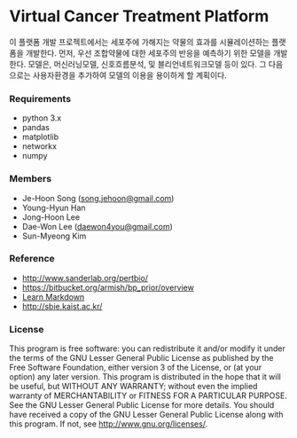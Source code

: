 # Virtual Cancer Treatment Platform #
이 플랫폼 개발 프로젝트에서는 세포주에 가해지는 약물의 효과를 시뮬레이션하는 플랫폼을 개발한다. 먼저, 우선 조합약물에 대한 세포주의 반응을 예측하기 위한 모델을 개발한다. 모델은, 머신러닝모델, 신호흐름분석, 및 블리언네트워크모델 등이 있다. 그 다음으로는 사용자환경을 추가하여 모델의 이용을 용이하게 할 계획이다. 


### Requirements ###
* python 3.x 
* pandas
* matplotlib
* networkx
* numpy


### Members ###
* Je-Hoon Song (song.jehoon@gmail.com)
* Young-Hyun Han 
* Jong-Hoon Lee 
* Dae-Won Lee (daewon4you@gmail.com)
* Sun-Myeong Kim 


### Reference ###
* http://www.sanderlab.org/pertbio/
* https://bitbucket.org/armish/bp_prior/overview
* [Learn Markdown](https://bitbucket.org/tutorials/markdowndemo)
* http://sbie.kaist.ac.kr/


### License ###
This program is free software: you can redistribute it and/or modify it under the terms of the GNU Lesser General Public License as published by the Free Software Foundation, either version 3 of the License, or (at your option) any later version.
This program is distributed in the hope that it will be useful, but WITHOUT ANY WARRANTY; without even the implied warranty of MERCHANTABILITY or FITNESS FOR A PARTICULAR PURPOSE. See the GNU Lesser General Public License for more details.
You should have received a copy of the GNU Lesser General Public License along with this program. If not, see http://www.gnu.org/licenses/.
